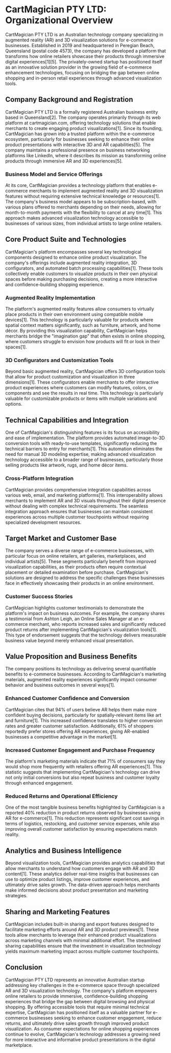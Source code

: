 # CartMagician PTY LTD: Organizational Overview

CartMagician PTY LTD is an Australian technology company specializing in augmented reality (AR) and 3D visualization solutions for e-commerce businesses. Established in 2019 and headquartered in Peregian Beach, Queensland (postal code 4573), the company has developed a platform that transforms how online retailers showcase their products through immersive digital experiences[1][5]. The privately-owned startup has positioned itself as an innovative solution provider in the growing field of e-commerce enhancement technologies, focusing on bridging the gap between online shopping and in-person retail experiences through advanced visualization tools.

## Company Background and Registration

CartMagician PTY LTD is a formally registered Australian business entity based in Queensland[2]. The company operates primarily through its web platform at cartmagician.com, offering technology solutions that enable merchants to create engaging product visualizations[1]. Since its founding, CartMagician has grown into a trusted platform within the e-commerce ecosystem, particularly for businesses seeking to enhance their online product presentations with interactive 3D and AR capabilities[5]. The company maintains a professional presence on business networking platforms like LinkedIn, where it describes its mission as transforming online products through immersive AR and 3D experiences[5].

### Business Model and Service Offerings

At its core, CartMagician provides a technology platform that enables e-commerce merchants to implement augmented reality and 3D visualization features without requiring extensive technical knowledge or resources[1]. The company's business model appears to be subscription-based, with various plans offered to merchants depending on their needs, allowing for month-to-month payments with the flexibility to cancel at any time[1]. This approach makes advanced visualization technology accessible to businesses of various sizes, from individual artists to large online retailers.

## Core Product Suite and Technologies

CartMagician's platform encompasses several key technological components designed to enhance online product visualization. The company's offerings include augmented reality integration, 3D configurators, and automated batch processing capabilities[1]. These tools collectively enable customers to visualize products in their own physical spaces before making purchasing decisions, creating a more interactive and confidence-building shopping experience.

### Augmented Reality Implementation

The platform's augmented reality features allow consumers to virtually place products in their own environment using compatible mobile devices[1]. This technology is particularly valuable for products where spatial context matters significantly, such as furniture, artwork, and home décor. By providing this visualization capability, CartMagician helps merchants bridge the "imagination gap" that often exists in online shopping, where customers struggle to envision how products will fit or look in their spaces[1].

### 3D Configurators and Customization Tools

Beyond basic augmented reality, CartMagician offers 3D configuration tools that allow for product customization and visualization in three dimensions[1]. These configurators enable merchants to offer interactive product experiences where customers can modify features, colors, or components and see the results in real time. This technology is particularly valuable for customizable products or items with multiple variations and options.

## Technical Capabilities and Integration

One of CartMagician's distinguishing features is its focus on accessibility and ease of implementation. The platform provides automated image-to-3D conversion tools with ready-to-use templates, significantly reducing the technical barriers to entry for merchants[1]. This automation eliminates the need for manual 3D modeling expertise, making advanced visualization technology accessible to a broader range of businesses, particularly those selling products like artwork, rugs, and home décor items.

### Cross-Platform Integration

CartMagician provides comprehensive integration capabilities across various web, email, and marketing platforms[1]. This interoperability allows merchants to implement AR and 3D visuals throughout their digital presence without dealing with complex technical requirements. The seamless integration approach ensures that businesses can maintain consistent experiences across multiple customer touchpoints without requiring specialized development resources.

## Target Market and Customer Base

The company serves a diverse range of e-commerce businesses, with particular focus on online retailers, art galleries, marketplaces, and individual artists[5]. These segments particularly benefit from improved visualization capabilities, as their products often require contextual placement or detailed examination before purchase. CartMagician's solutions are designed to address the specific challenges these businesses face in effectively showcasing their products in an online environment.

### Customer Success Stories

CartMagician highlights customer testimonials to demonstrate the platform's impact on business outcomes. For example, the company shares a testimonial from Ashton Leigh, an Online Sales Manager at an e-commerce merchant, who reports increased sales and significantly reduced product returns after implementing CartMagician's visualization tools[1]. This type of endorsement suggests that the technology delivers measurable business value beyond merely enhanced visual presentation.

## Value Proposition and Business Benefits

The company positions its technology as delivering several quantifiable benefits to e-commerce businesses. According to CartMagician's marketing materials, augmented reality experiences significantly impact consumer behavior and business outcomes in several ways[1].

### Enhanced Customer Confidence and Conversion

CartMagician cites that 94% of users believe AR helps them make more confident buying decisions, particularly for spatially-relevant items like art and furniture[1]. This increased confidence translates to higher conversion rates and greater customer satisfaction. Additionally, 61% of shoppers reportedly prefer stores offering AR experiences, giving AR-enabled businesses a competitive advantage in the market[1].

### Increased Customer Engagement and Purchase Frequency

The platform's marketing materials indicate that 71% of consumers say they would shop more frequently with retailers offering AR experiences[1]. This statistic suggests that implementing CartMagician's technology can drive not only initial conversions but also repeat business and customer loyalty through enhanced engagement.

### Reduced Returns and Operational Efficiency

One of the most tangible business benefits highlighted by CartMagician is a reported 40% reduction in product returns observed by businesses using AR for e-commerce[1]. This reduction represents significant cost savings in terms of logistics, restocking, and customer service expenses, while also improving overall customer satisfaction by ensuring expectations match reality.

## Analytics and Business Intelligence

Beyond visualization tools, CartMagician provides analytics capabilities that allow merchants to understand how customers engage with AR and 3D content[1]. These analytics deliver real-time insights that businesses can use to optimize product listings, improve customer experiences, and ultimately drive sales growth. The data-driven approach helps merchants make informed decisions about product presentation and marketing strategies.

## Sharing and Marketing Features

CartMagician includes built-in sharing and export features designed to facilitate marketing efforts around AR and 3D product previews[1]. These tools allow merchants to leverage their enhanced product visualizations across marketing channels with minimal additional effort. The streamlined sharing capabilities ensure that the investment in visualization technology yields maximum marketing impact across multiple customer touchpoints.

## Conclusion

CartMagician PTY LTD represents an innovative Australian startup addressing key challenges in the e-commerce space through specialized AR and 3D visualization technology. The company's platform empowers online retailers to provide immersive, confidence-building shopping experiences that bridge the gap between digital browsing and physical shopping. By offering accessible tools that require minimal technical expertise, CartMagician has positioned itself as a valuable partner for e-commerce businesses seeking to enhance customer engagement, reduce returns, and ultimately drive sales growth through improved product visualization. As consumer expectations for online shopping experiences continue to evolve, CartMagician's technology addresses a growing need for more interactive and informative product presentations in the digital marketplace.